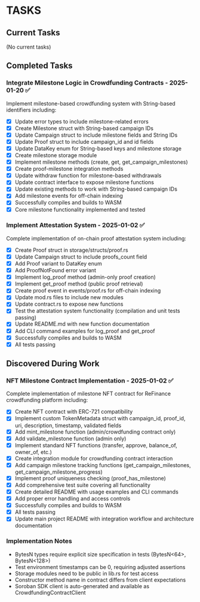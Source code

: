# TASKS

## Current Tasks

(No current tasks)

## Completed Tasks

### Integrate Milestone Logic in Crowdfunding Contracts - 2025-01-20 ✅
Implement milestone-based crowdfunding system with String-based identifiers including:
- [x] Update error types to include milestone-related errors
- [x] Create Milestone struct with String-based campaign IDs
- [x] Update Campaign struct to include milestone fields and String IDs
- [x] Update Proof struct to include campaign_id and id fields
- [x] Update DataKey enum for String-based keys and milestone storage
- [x] Create milestone storage module
- [x] Implement milestone methods (create, get, get_campaign_milestones)
- [x] Create proof-milestone integration methods
- [x] Update withdraw function for milestone-based withdrawals
- [x] Update contract interface to expose milestone functions
- [x] Update existing methods to work with String-based campaign IDs
- [x] Add milestone events for off-chain indexing
- [x] Successfully compiles and builds to WASM
- [x] Core milestone functionality implemented and tested

### Implement Attestation System - 2025-01-02 ✅
Complete implementation of on-chain proof attestation system including:
- [x] Create Proof struct in storage/structs/proof.rs
- [x] Update Campaign struct to include proofs_count field  
- [x] Add Proof variant to DataKey enum
- [x] Add ProofNotFound error variant
- [x] Implement log_proof method (admin-only proof creation)
- [x] Implement get_proof method (public proof retrieval)
- [x] Create proof event in events/proof.rs for off-chain indexing
- [x] Update mod.rs files to include new modules
- [x] Update contract.rs to expose new functions
- [x] Test the attestation system functionality (compilation and unit tests passing)
- [x] Update README.md with new function documentation
- [x] Add CLI command examples for log_proof and get_proof
- [x] Successfully compiles and builds to WASM
- [x] All tests passing

## Discovered During Work

### NFT Milestone Contract Implementation - 2025-01-02 ✅
Complete implementation of milestone NFT contract for ReFinance crowdfunding platform including:
- [x] Create NFT contract with ERC-721 compatibility
- [x] Implement custom TokenMetadata struct with campaign_id, proof_id, uri, description, timestamp, validated fields
- [x] Add mint_milestone function (admin/crowdfunding contract only)
- [x] Add validate_milestone function (admin only)
- [x] Implement standard NFT functions (transfer, approve, balance_of, owner_of, etc.)
- [x] Create integration module for crowdfunding contract interaction
- [x] Add campaign milestone tracking functions (get_campaign_milestones, get_campaign_milestone_progress)
- [x] Implement proof uniqueness checking (proof_has_milestone)
- [x] Add comprehensive test suite covering all functionality
- [x] Create detailed README with usage examples and CLI commands
- [x] Add proper error handling and access controls
- [x] Successfully compiles and builds to WASM
- [x] All tests passing
- [x] Update main project README with integration workflow and architecture documentation

### Implementation Notes
- BytesN types require explicit size specification in tests (BytesN<64>, BytesN<128>)
- Test environment timestamps can be 0, requiring adjusted assertions
- Storage modules need to be public in lib.rs for test access
- Constructor method name in contract differs from client expectations
- Soroban SDK client is auto-generated and available as CrowdfundingContractClient